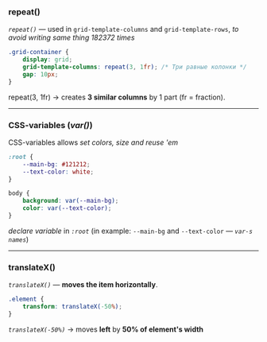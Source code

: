 ### repeat()  

*`repeat()`* — used in `grid-template-columns` and `grid-template-rows`, *to avoid writing same thing 182372 times*
```css
.grid-container {
	display: grid;
	grid-template-columns: repeat(3, 1fr); /* Три равные колонки */
	gap: 10px;
}
```
repeat(3, 1fr) → creates **3 similar columns** by 1 part (fr = fraction).
****

### CSS-variables (*var()*)

CSS-variables allows *set colors, size and reuse 'em*

```css
:root {
	--main-bg: #121212;
	--text-color: white;
}

body {
	background: var(--main-bg);
	color: var(--text-color);
}
```
*declare variable* in *`:root`* (in example: `--main-bg` and `--text-color` — *`var-s names`*) 
****

### translateX()

*`translateX()`* — **moves the item horizontally**.

```css
.element {
	transform: translateX(-50%);
}
```
*`translateX(-50%)`* → moves **left** by **50% of element's width**

  